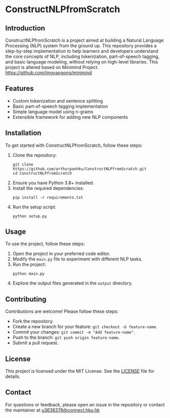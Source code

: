 # ConstructNLPfromScratch

## Introduction
ConstructNLPfromScratch is a project aimed at building a Natural Language Processing (NLP) system from the ground up. This repository provides a step-by-step implementation to help learners and developers understand the core concepts of NLP, including tokenization, part-of-speech tagging, and basic language modeling, without relying on high-level libraries.
This project is altered based on Minimind Project:  https://github.com/jingyaogong/minimind 

## Features
- Custom tokenization and sentence splitting
- Basic part-of-speech tagging implementation
- Simple language model using n-grams
- Extensible framework for adding new NLP components

## Installation
To get started with ConstructNLPfromScratch, follow these steps:

1. Clone the repository:
   ```
   git clone https://github.com/arthurpanhku/ConstructNLPfromScratch.git
   cd ConstructNLPfromScratch
   ```
2. Ensure you have Python 3.8+ installed.
3. Install the required dependencies:
   ```
   pip install -r requirements.txt
   ```
4. Run the setup script:
   ```
   python setup.py
   ```

## Usage
To use the project, follow these steps:

1. Open the project in your preferred code editor.
2. Modify the `main.py` file to experiment with different NLP tasks.
3. Run the project:
   ```
   python main.py
   ```
4. Explore the output files generated in the `output` directory.

## Contributing
Contributions are welcome! Please follow these steps:
- Fork the repository.
- Create a new branch for your feature: `git checkout -b feature-name`.
- Commit your changes: `git commit -m "Add feature-name"`.
- Push to the branch: `git push origin feature-name`.
- Submit a pull request.

## License
This project is licensed under the MIT License. See the [LICENSE](LICENSE) file for details.

## Contact
For questions or feedback, please open an issue in the repository or contact the maintainer at u3638376@connect.hku.hk

